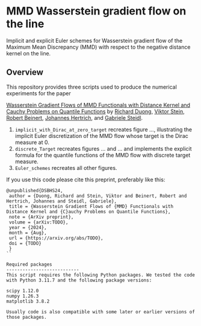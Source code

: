 # MMD Wasserstein gradient flow on the line
Implicit and explicit Euler schemes for Wasserstein gradient flow of the Maximum Mean Discrepancy (MMD) with respect to the negative distance kernel on the line.

Overview
---------------------------
This repository provides three scripts used to produce the numerical experiments for the paper

[Wasserstein Gradient Flows of MMD Functionals with Distance Kernel and  Cauchy Problems on Quantile Functions](https://arxiv.org/abs/TODO) by [Richard Duong](https://www.researchgate.net/profile/Richard-Duong), [Viktor Stein](https://viktorajstein.github.io/), [Robert Beinert](https://scholar.google.com/citations?user=D-RIm78AAAAJ&hl=en&oi=ao), [Johannes Hertrich](https://johertrich.github.io/), and [Gabriele Steidl](https://page.math.tu-berlin.de/~steidl/).

1. ```implicit_with_Dirac_at_zero_target``` recreates figure ..., illustrating the implicit Euler discretization of the MMD flow whose target is the Dirac measure at 0.
2. ```discrete_Target``` recreates figures ... and ... and implements the explicit formula for the quantile functions of the MMD flow with discrete target measure.
3. ```Euler_schemes``` recreates all other figures.


If you use this code please cite this preprint, preferably like this:
```
@unpublished{DSBHS24,
 author = {Duong, Richard and Stein, Viktor and Beinert, Robert and Hertrich, Johannes and Steidl, Gabriele},
 title = {Wasserstein Gradient Flows of {MMD} Functionals with Distance Kernel and {C}auchy Problems on Quantile Functions},
 note = {ArXiv preprint},
 volume = {arXiv:TODO},
 year = {2024},
 month = {Aug},
 url = {https://arxiv.org/abs/TODO},
 doi = {TODO}
 }
``

Required packages
---------------------------
This script requires the following Python packages. We tested the code with Python 3.11.7 and the following package versions:

scipy 1.12.0
numpy 1.26.3
matplotlib 3.8.2

Usually code is also compatible with some later or earlier versions of those packages.
